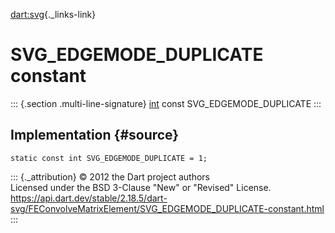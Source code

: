 [dart:svg](../../dart-svg/dart-svg-library){._links-link}

SVG\_EDGEMODE\_DUPLICATE constant
=================================

::: {.section .multi-line-signature}
[int](../../dart-core/int-class) const SVG\_EDGEMODE\_DUPLICATE
:::

Implementation {#source}
--------------

``` {.language-dart data-language="dart"}
static const int SVG_EDGEMODE_DUPLICATE = 1;
```

::: {._attribution}
© 2012 the Dart project authors\
Licensed under the BSD 3-Clause \"New\" or \"Revised\" License.\
<https://api.dart.dev/stable/2.18.5/dart-svg/FEConvolveMatrixElement/SVG_EDGEMODE_DUPLICATE-constant.html>
:::

